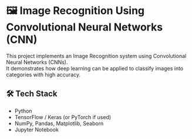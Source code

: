# 🖼️ Image Recognition Using Convolutional Neural Networks (CNN)
This project implements an Image Recognition system using Convolutional Neural Networks (CNNs).  
It demonstrates how deep learning can be applied to classify images into categories with high accuracy.
## 🛠️ Tech Stack
- Python
- TensorFlow / Keras (or PyTorch if used)
- NumPy, Pandas, Matplotlib, Seaborn
- Jupyter Notebook
